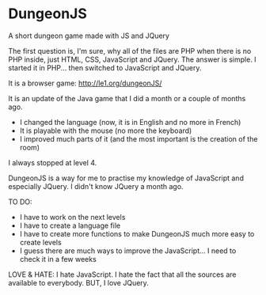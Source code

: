 # DungeonJS
A short dungeon game made with JS and JQuery

The first question is, I'm sure, why all of the files are PHP when there is no PHP inside, just HTML, CSS, JavaScript and JQuery. The answer is simple. I started it in PHP... then switched to JavaScript and JQuery.

It is a browser game: http://le1.org/dungeonJS/

It is an update of the Java game that I did a month or a couple of months ago.
- I changed the language (now, it is in English and no more in French)
- It is playable with the mouse (no more the keyboard)
- I improved much parts of it (and the most important is the creation of the room)

I always stopped at level 4.

DungeonJS is a way for me to practise my knowledge of JavaScript and especially JQuery.
I didn't know JQuery a month ago.

TO DO:
- I have to work on the next levels
- I have to create a language file
- I have to create more functions to make DungeonJS much more easy to create levels
- I guess there are much ways to improve the JavaScript... I need to check it in a few weeks

LOVE & HATE:
I hate JavaScript. I hate the fact that all the sources are available to everybody.
BUT, I love JQuery.
